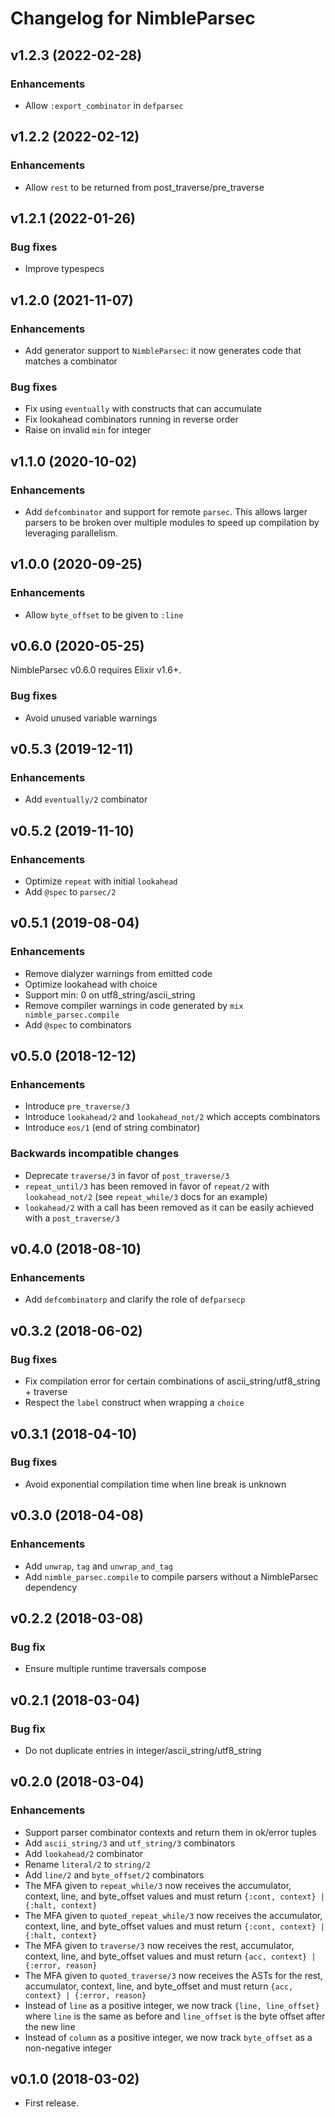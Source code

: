 # Changelog for NimbleParsec

## v1.2.3 (2022-02-28)

### Enhancements

  * Allow `:export_combinator` in `defparsec`

## v1.2.2 (2022-02-12)

### Enhancements

  * Allow `rest` to be returned from post_traverse/pre_traverse

## v1.2.1 (2022-01-26)

### Bug fixes

  * Improve typespecs

## v1.2.0 (2021-11-07)

### Enhancements

  * Add generator support to `NimbleParsec`: it now generates code that matches a combinator

### Bug fixes

  * Fix using `eventually` with constructs that can accumulate
  * Fix lookahead combinators running in reverse order
  * Raise on invalid `min` for integer

## v1.1.0 (2020-10-02)

### Enhancements

  * Add `defcombinator` and support for remote `parsec`. This allows larger parsers to be broken over multiple modules to speed up compilation by leveraging parallelism.

## v1.0.0 (2020-09-25)

### Enhancements

  * Allow `byte_offset` to be given to `:line`

## v0.6.0 (2020-05-25)

NimbleParsec v0.6.0 requires Elixir v1.6+.

### Bug fixes

  * Avoid unused variable warnings

## v0.5.3 (2019-12-11)

### Enhancements

  * Add `eventually/2` combinator

## v0.5.2 (2019-11-10)

### Enhancements

  * Optimize `repeat` with initial `lookahead`
  * Add `@spec` to `parsec/2`

## v0.5.1 (2019-08-04)

### Enhancements

  * Remove dialyzer warnings from emitted code
  * Optimize lookahead with choice
  * Support min: 0 on utf8_string/ascii_string
  * Remove compiler warnings in code generated by `mix nimble_parsec.compile`
  * Add `@spec` to combinators

## v0.5.0 (2018-12-12)

### Enhancements

  * Introduce `pre_traverse/3`
  * Introduce `lookahead/2` and `lookahead_not/2` which accepts combinators
  * Introduce `eos/1` (end of string combinator)

### Backwards incompatible changes

  * Deprecate `traverse/3` in favor of `post_traverse/3`
  * `repeat_until/3` has been removed in favor of `repeat/2` with `lookahead_not/2` (see `repeat_while/3` docs for an example)
  * `lookahead/2` with a call has been removed as it can be easily achieved with a `post_traverse/3`

## v0.4.0 (2018-08-10)

### Enhancements

  * Add `defcombinatorp` and clarify the role of `defparsecp`

## v0.3.2 (2018-06-02)

### Bug fixes

  * Fix compilation error for certain combinations of ascii_string/utf8_string + traverse
  * Respect the `label` construct when wrapping a `choice`

## v0.3.1 (2018-04-10)

### Bug fixes

  * Avoid exponential compilation time when line break is unknown

## v0.3.0 (2018-04-08)

### Enhancements

  * Add `unwrap`, `tag` and `unwrap_and_tag`
  * Add `nimble_parsec.compile` to compile parsers without a NimbleParsec dependency

## v0.2.2 (2018-03-08)

### Bug fix

  * Ensure multiple runtime traversals compose

## v0.2.1 (2018-03-04)

### Bug fix

  * Do not duplicate entries in integer/ascii_string/utf8_string

## v0.2.0 (2018-03-04)

### Enhancements

  * Support parser combinator contexts and return them in ok/error tuples
  * Add `ascii_string/3` and `utf_string/3` combinators
  * Add `lookahead/2` combinator
  * Rename `literal/2` to `string/2`
  * Add `line/2` and `byte_offset/2` combinators
  * The MFA given to `repeat_while/3` now receives the accumulator, context, line, and byte_offset values and must return `{:cont, context} | {:halt, context}`
  * The MFA given to `quoted_repeat_while/3` now receives the accumulator, context, line, and byte_offset values and must return `{:cont, context} | {:halt, context}`
  * The MFA given to `traverse/3` now receives the rest, accumulator, context, line, and byte_offset values and must return `{acc, context} | {:error, reason}`
  * The MFA given to `quoted_traverse/3` now receives the ASTs for the rest, accumulator, context, line, and byte_offset and must return `{acc, context} | {:error, reason}`
  * Instead of `line` as a positive integer, we now track `{line, line_offset}` where `line` is the same as before and `line_offset` is the byte offset after the new line
  * Instead of `column` as a positive integer, we now track `byte_offset` as a non-negative integer

## v0.1.0 (2018-03-02)

  * First release.
